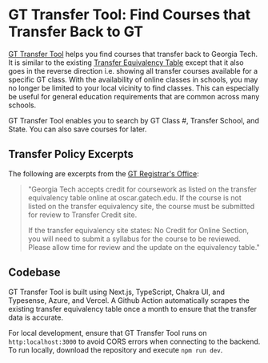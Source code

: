 # GT Transfer Tool: Find Courses that Transfer Back to GT

[GT Transfer Tool](https://gt-transfer-tool.com) helps you find courses that transfer back to Georgia Tech. It is similar to the existing [Transfer Equivalency Table](https://oscar.gatech.edu/pls/bprod/wwsktrna.P_find_location) except that it also goes in the reverse direction i.e. showing all transfer courses available for a specific GT class. With the availability of online classes in schools, you may no longer be limited to your local vicinity to find classes. This can especially be useful for general education requirements that are common across many schools.

GT Transfer Tool enables you to search by GT Class #, Transfer School, and State. You can also save courses for later.

## Transfer Policy Excerpts

The following are excerpts from the [GT Registrar's Office](https://registrar.gatech.edu/info/transfer-credit-online-courses):

> "Georgia Tech accepts credit for coursework as listed on the transfer equivalency table online at oscar.gatech.edu. If the course is not listed on the transfer equivalency site, the course must be submitted for review to Transfer Credit site.
> 
> If the transfer equivalency site states: No Credit for Online Section, you will need to submit a syllabus for the course to be reviewed. Please allow time for review and the update on the equivalency table."
 
## Codebase

GT Transfer Tool is built using Next.js, TypeScript, Chakra UI, and Typesense, Azure, and Vercel. A Github Action automatically scrapes the existing transfer equivalency table once a month to ensure that the transfer data is accurate.

For local development, ensure that GT Transfer Tool runs on `http:localhost:3000` to avoid CORS errors when connecting to the backend. To run locally, download the repository and execute `npm run dev`.
